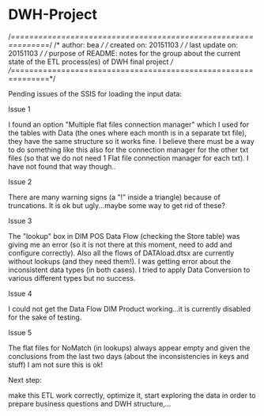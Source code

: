 # DWH-Project

/*==============================================================*/
/* author: bea													*/
/* created on: 20151103					                        */
/* last update on: 20151103				                        */
/* purpose of README: notes for the group about the current 
   state of the ETL process(es) of DWH final project				                        */
/*==============================================================*/

Pending issues of the SSIS for loading the input data:


Issue 1

I found an option "Multiple flat files connection manager" which I used for the tables with Data 
(the ones where each month is in a separate txt file), they have the same structure so it works fine.
I believe there must be a way to do something like this also for the connection manager for the other
txt files (so that we do not need 1 Flat file connection manager for each txt).
I have not found that way though..


Issue 2

There are many warning signs (a "!" inside a triangle) because of truncations. It is ok but ugly...maybe 
some way to get rid of these?


Issue 3

The "lookup" box in DIM POS Data Flow (checking the Store table) was giving me an error (so it is not
there at this moment, need to add and configure correctly). Also all the flows of DATAload.dtsx are 
currently without lookups (and they need them!). I was getting error about the inconsistent data types
(in both cases). I tried to apply Data Conversion to various different types but no success.

Issue 4

I could not get the Data Flow DIM Product working...it is currently disabled for the sake of testing.


Issue 5

The flat files for NoMatch (in lookups) always appear empty and given the conclusions from the last
two days (about the inconsistencies in keys and stuff) I am not sure this is ok!


Next step:

make this ETL work correctly, optimize it, start exploring the data in order to prepare business 
questions and DWH structure,...
